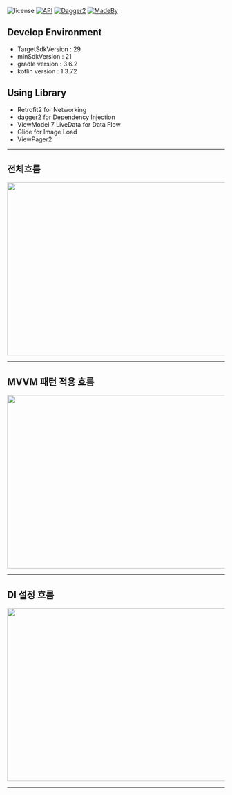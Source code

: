 ![license](https://img.shields.io/badge/license-MIT%20License-blue.svg) 
[![API](https://img.shields.io/badge/API-21%2B-brightgreen.svg?style=flat)](https://android-arsenal.com/api?level=21)
[![Dagger2](https://img.shields.io/badge/DI-Dagger2-lightgrey)](https://img.shields.io/badge/DI-Dagger2-lightgrey)
[![MadeBy](https://img.shields.io/badge/MadeBy-Jay-red)](https://img.shields.io/badge/MadeBy-Jay-red)



## Develop Environment
* TargetSdkVersion : 29
* minSdkVersion : 21
* gradle version : 3.6.2
* kotlin version : 1.3.72


## Using Library
* Retrofit2 for Networking
* dagger2 for Dependency Injection
* ViewModel 7 LiveData for Data Flow 
* Glide for Image Load
* ViewPager2 

***


## 전체흐름
<image width ="700" height="400" src="https://user-images.githubusercontent.com/55985789/87903649-7df06380-ca97-11ea-8449-965a72b4058b.png"/>

***

## MVVM 패턴 적용 흐름
<image width ="700" height="400" src="https://user-images.githubusercontent.com/55985789/87903688-8f397000-ca97-11ea-8ae7-23751464bd1a.png"/>

***

## DI 설정 흐름
<image width ="700" height="400" src="https://user-images.githubusercontent.com/55985789/87903718-a2e4d680-ca97-11ea-81c6-feb3d2f3b71d.png"/>

***
